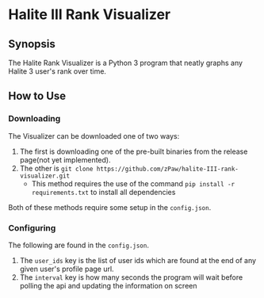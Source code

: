 # Halite III Rank Visualizer
## Synopsis
The Halite Rank Visualizer is a Python 3 program that neatly graphs any Halite 3 user's rank over time.
## How to Use
### Downloading
The Visualizer can be downloaded one of two ways:
1. The first is downloading one of the pre-built binaries from the release page\(not yet implemented).
2. The other is `git clone https://github.com/zPaw/halite-III-rank-visualizer.git` 
   - This method requires the use of the command `pip install -r requirements.txt` to install all dependencies

Both of these methods require some setup in the `config.json`.
### Configuring
The following are found in the `config.json`.
1. The `user_ids` key is the list of user ids which are found at the end of any given user's profile page url.
2. The `interval` key is how many seconds the program will wait before polling the api and updating the information on screen
